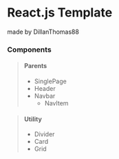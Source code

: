 # React.js Template

made by DillanThomas88

### Components
> #### Parents
> - SinglePage
> - Header
> - Navbar
>   - NavItem

> #### Utility
> - Divider
> - Card
> - Grid



